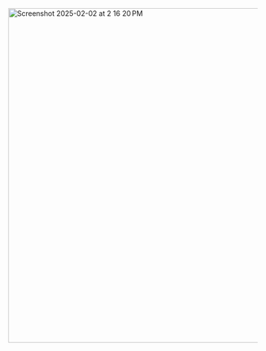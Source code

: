 <img width="674" alt="Screenshot 2025-02-02 at 2 16 20 PM" src="https://github.com/user-attachments/assets/5a66394d-2bd7-4ad2-a5f1-8c4efcbf4146" />
